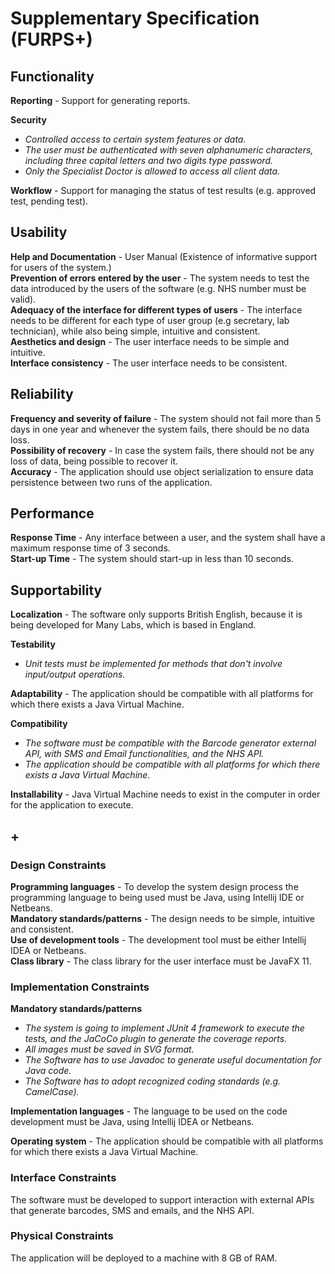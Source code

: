 # Supplementary Specification (FURPS+)
 
## Functionality  

 **Reporting** - Support for generating reports.
 
 **Security**
 
 - _Controlled access to certain system features or data._    
 - _The user must be authenticated with seven alphanumeric characters, including three capital letters and two digits type password._  
 - _Only the  Specialist Doctor is allowed to access all client data._
   
 **Workflow** - Support for managing the status of test results (e.g. approved test, pending test).
 
## Usability 

 **Help and Documentation** - User Manual (Existence of informative support for users of the system.)  
 **Prevention of errors entered by the user** - The system needs to test the data introduced by the users of the software (e.g. NHS number must be valid).   
 **Adequacy of the interface for different types of users** - The interface needs to be different for each type of user group (e.g secretary, lab technician), while also being simple, intuitive and consistent.  
 **Aesthetics and design** - The user interface needs to be simple and intuitive.  
 **Interface consistency** - The user interface needs to be consistent.
 
## Reliability 
      
 **Frequency and severity of failure** - The system should not fail more than 5 days in one year and whenever the system fails, there should be no data loss.      
 **Possibility of recovery** - In case the system fails, there should not be any loss of data, being possible to recover it.  
 **Accuracy** - The application should use object serialization to ensure data persistence between two runs of the application.   
 
## Performance  
 
 **Response Time** - Any interface between a user, and the system shall have a maximum response time of 3 seconds.  
 **Start-up Time** - The system should start-up in less than 10 seconds.  
 
## Supportability

**Localization** - The software only supports British English, because it is being developed for Many Labs, which is based in England.   
 
**Testability** 

 - _Unit tests must be implemented for methods that don't involve input/output operations._  
 
 **Adaptability** - The application should be compatible with all platforms for which there exists a Java Virtual Machine.  
 
 **Compatibility** 
 
 - _The software must be compatible with the Barcode generator external API, with  SMS and Email functionalities, and the NHS API._    
 - _The application should be compatible with all platforms for which there exists a Java Virtual Machine._  
 
 **Installability** - Java Virtual Machine needs to exist in the computer in order for the application to execute.  
 
## +  
 
### Design Constraints
 
   
 **Programming languages** - To develop the system design process the programming language to being used must be Java, using  Intellij IDE or Netbeans.      
 **Mandatory standards/patterns** - The design needs to be simple, intuitive and consistent.    
 **Use of development tools** - The development tool must be either Intellij IDEA or Netbeans.  
 **Class library** - The class library for the user interface must be JavaFX 11.  
 
### Implementation Constraints
 
 
 **Mandatory standards/patterns** 
- _The system is going to implement JUnit 4 framework to execute the tests, and the JaCoCo plugin to generate the coverage reports._  
 - _All images must be saved in SVG format._  
 - _The Software has to use Javadoc to generate useful documentation for Java code._  
 - _The Software has to adopt recognized coding standards (e.g. CamelCase)._   
 
 **Implementation languages** - The language to be used on the code development must be Java, using  Intellij IDEA or Netbeans.  
 
 **Operating system** - The application should be compatible with all platforms for which there exists a Java Virtual Machine.  
 
### Interface Constraints
  
 The software must be developed to support interaction with external APIs that generate barcodes, SMS and emails, and the NHS API.
 
### Physical Constraints
 
 The application will be deployed to a machine with 8 GB of RAM.
